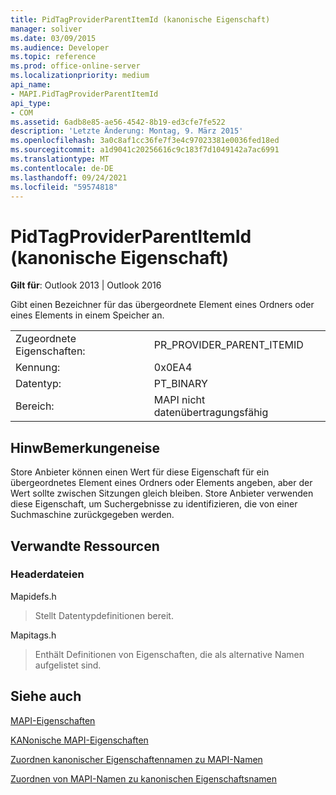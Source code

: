 ```yaml
---
title: PidTagProviderParentItemId (kanonische Eigenschaft)
manager: soliver
ms.date: 03/09/2015
ms.audience: Developer
ms.topic: reference
ms.prod: office-online-server
ms.localizationpriority: medium
api_name:
- MAPI.PidTagProviderParentItemId
api_type:
- COM
ms.assetid: 6adb8e85-ae56-4542-8b19-ed3cfe7fe522
description: 'Letzte Änderung: Montag, 9. März 2015'
ms.openlocfilehash: 3a0c8af1cc36fe7f3e4c97023381e0036fed18ed
ms.sourcegitcommit: a1d9041c20256616c9c183f7d1049142a7ac6991
ms.translationtype: MT
ms.contentlocale: de-DE
ms.lasthandoff: 09/24/2021
ms.locfileid: "59574818"
---
```

# <a name="pidtagproviderparentitemid-canonical-property"></a>PidTagProviderParentItemId (kanonische Eigenschaft)

  
  
**Gilt für**: Outlook 2013 | Outlook 2016 
  
Gibt einen Bezeichner für das übergeordnete Element eines Ordners oder eines Elements in einem Speicher an.
  
|||
|:-----|:-----|
|Zugeordnete Eigenschaften:  <br/> |PR_PROVIDER_PARENT_ITEMID  <br/> |
|Kennung:  <br/> |0x0EA4  <br/> |
|Datentyp:  <br/> |PT_BINARY  <br/> |
|Bereich:  <br/> |MAPI nicht datenübertragungsfähig  <br/> |
   
## <a name="remarks"></a>HinwBemerkungeneise

Store Anbieter können einen Wert für diese Eigenschaft für ein übergeordnetes Element eines Ordners oder Elements angeben, aber der Wert sollte zwischen Sitzungen gleich bleiben. Store Anbieter verwenden diese Eigenschaft, um Suchergebnisse zu identifizieren, die von einer Suchmaschine zurückgegeben werden.
  
## <a name="related-resources"></a>Verwandte Ressourcen

### <a name="header-files"></a>Headerdateien

Mapidefs.h
  
> Stellt Datentypdefinitionen bereit.
    
Mapitags.h
  
> Enthält Definitionen von Eigenschaften, die als alternative Namen aufgelistet sind.
    
## <a name="see-also"></a>Siehe auch



[MAPI-Eigenschaften](mapi-properties.md)
  
[KANonische MAPI-Eigenschaften](mapi-canonical-properties.md)
  
[Zuordnen kanonischer Eigenschaftennamen zu MAPI-Namen](mapping-canonical-property-names-to-mapi-names.md)
  
[Zuordnen von MAPI-Namen zu kanonischen Eigenschaftsnamen](mapping-mapi-names-to-canonical-property-names.md)

